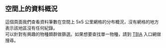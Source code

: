 ## 空間上的資料概況

這個頁面我們查看資料筆數在空間上 5x5 公里網格的分布概況，沒有網格的地方表示該地區沒有任何紀錄。<br>
可以針對有興趣的物種類群做篩選。如果想要查找單一物種，請到 [TBIA](https://tbiadata.tw) 入口網做搜尋。